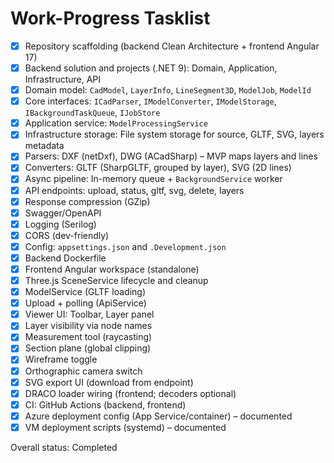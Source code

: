 # Work-Progress Tasklist

- [x] Repository scaffolding (backend Clean Architecture + frontend Angular 17)
- [x] Backend solution and projects (.NET 9): Domain, Application, Infrastructure, API
- [x] Domain model: `CadModel`, `LayerInfo`, `LineSegment3D`, `ModelJob`, `ModelId`
- [x] Core interfaces: `ICadParser`, `IModelConverter`, `IModelStorage`, `IBackgroundTaskQueue`, `IJobStore`
- [x] Application service: `ModelProcessingService`
- [x] Infrastructure storage: File system storage for source, GLTF, SVG, layers metadata
- [x] Parsers: DXF (netDxf), DWG (ACadSharp) – MVP maps layers and lines
- [x] Converters: GLTF (SharpGLTF, grouped by layer), SVG (2D lines)
- [x] Async pipeline: In-memory queue + `BackgroundService` worker
- [x] API endpoints: upload, status, gltf, svg, delete, layers
- [x] Response compression (GZip)
- [x] Swagger/OpenAPI
- [x] Logging (Serilog)
- [x] CORS (dev-friendly)
- [x] Config: `appsettings.json` and `.Development.json`
- [x] Backend Dockerfile
- [x] Frontend Angular workspace (standalone)
- [x] Three.js SceneService lifecycle and cleanup
- [x] ModelService (GLTF loading)
- [x] Upload + polling (ApiService)
- [x] Viewer UI: Toolbar, Layer panel
- [x] Layer visibility via node names
- [x] Measurement tool (raycasting)
- [x] Section plane (global clipping)
- [x] Wireframe toggle
- [x] Orthographic camera switch
- [x] SVG export UI (download from endpoint)
- [x] DRACO loader wiring (frontend; decoders optional)
- [x] CI: GitHub Actions (backend, frontend)
- [x] Azure deployment config (App Service/container) – documented
- [x] VM deployment scripts (systemd) – documented

Overall status: Completed